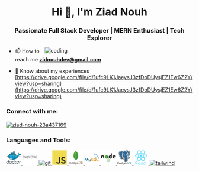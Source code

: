 <h1 align="center">Hi 👋, I'm Ziad Nouh</h1>
<h3 align="center">Passionate Full Stack Developer | MERN Enthusiast | Tech Explorer</h3>
<img align="right" width="400" alt="coding" src="https://media.giphy.com/media/v1.Y2lkPTc5MGI3NjExdjdhdDdtbHpvd3M5enV4dDMxYTJkdXRxc2h0dzQ3bGt0bTNpMm5yOSZlcD12MV9pbnRlcm5hbF9naWZfYnlfaWQmY3Q9Zw/760Fhvlzxl3IRemeOp/giphy.gif" />

- 📫 How to reach me **zidnouhdev@gmail.com**

- 📄 Know about my experiences [https://drive.google.com/file/d/1ufc9LK1JaeysJ3zfDoDUysjEZ1Ew6Z2Y/view?usp=sharing](https://drive.google.com/file/d/1ufc9LK1JaeysJ3zfDoDUysjEZ1Ew6Z2Y/view?usp=sharing)

<h3 align="left">Connect with me:</h3>
<p align="left">
<a href="https://linkedin.com/in/ziad-nouh-23a437169" target="blank"><img align="center" src="https://raw.githubusercontent.com/rahuldkjain/github-profile-readme-generator/master/src/images/icons/Social/linked-in-alt.svg" alt="ziad-nouh-23a437169" height="30" width="40" /></a>
</p>

<h3 align="left">Languages and Tools:</h3>
<p align="left"> <a href="https://www.docker.com/" target="_blank" rel="noreferrer"> <img src="https://raw.githubusercontent.com/devicons/devicon/master/icons/docker/docker-original-wordmark.svg" alt="docker" width="40" height="40"/> </a> <a href="https://expressjs.com" target="_blank" rel="noreferrer"> <img src="https://raw.githubusercontent.com/devicons/devicon/master/icons/express/express-original-wordmark.svg" alt="express" width="40" height="40"/> </a> <a href="https://git-scm.com/" target="_blank" rel="noreferrer"> <img src="https://www.vectorlogo.zone/logos/git-scm/git-scm-icon.svg" alt="git" width="40" height="40"/> </a> <a href="https://developer.mozilla.org/en-US/docs/Web/JavaScript" target="_blank" rel="noreferrer"> <img src="https://raw.githubusercontent.com/devicons/devicon/master/icons/javascript/javascript-original.svg" alt="javascript" width="40" height="40"/> </a> <a href="https://www.mongodb.com/" target="_blank" rel="noreferrer"> <img src="https://raw.githubusercontent.com/devicons/devicon/master/icons/mongodb/mongodb-original-wordmark.svg" alt="mongodb" width="40" height="40"/> </a> <a href="https://www.mysql.com/" target="_blank" rel="noreferrer"> <img src="https://raw.githubusercontent.com/devicons/devicon/master/icons/mysql/mysql-original-wordmark.svg" alt="mysql" width="40" height="40"/> </a> <a href="https://nodejs.org" target="_blank" rel="noreferrer"> <img src="https://raw.githubusercontent.com/devicons/devicon/master/icons/nodejs/nodejs-original-wordmark.svg" alt="nodejs" width="40" height="40"/> </a> <a href="https://www.postgresql.org" target="_blank" rel="noreferrer"> <img src="https://raw.githubusercontent.com/devicons/devicon/master/icons/postgresql/postgresql-original-wordmark.svg" alt="postgresql" width="40" height="40"/> </a> <a href="https://reactjs.org/" target="_blank" rel="noreferrer"> <img src="https://raw.githubusercontent.com/devicons/devicon/master/icons/react/react-original-wordmark.svg" alt="react" width="40" height="40"/> </a> <a href="https://tailwindcss.com/" target="_blank" rel="noreferrer"> <img src="https://www.vectorlogo.zone/logos/tailwindcss/tailwindcss-icon.svg" alt="tailwind" width="40" height="40"/> </a> </p>


